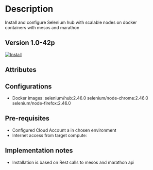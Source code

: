 Description
===========
Install and configure Selenium hub with scalable nodes on docker containers with mesos and marathon 

Version 1.0-42p
-------------

[![Install](https://raw.github.com/qubell-bazaar/component-skeleton/master/img/install.png)](https://express.qubell.com/applications/upload?metadataUrl=https://raw.github.com/qubell-bazaar/component-selenium-mesos/1.0-42p/meta.yml)

Attributes
----------

Configurations
--------------
 - Docker images: 
	selenium/hub:2.46.0
        selenium/node-chrome:2.46.0
        selenium/node-firefox:2.46.0

Pre-requisites
--------------
 - Configured Cloud Account a in chosen environment
 - Internet access from target compute:

Implementation notes
--------------------
 - Installation is based on Rest calls to mesos and marathon api

